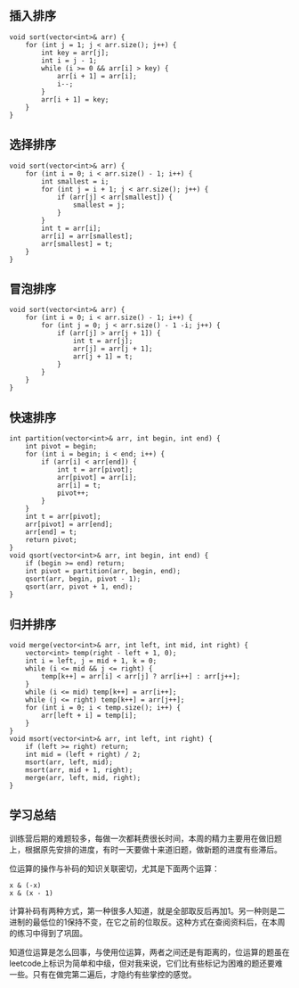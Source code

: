 ## 插入排序
```
void sort(vector<int>& arr) {
    for (int j = 1; j < arr.size(); j++) {
        int key = arr[j];
        int i = j - 1;
        while (i >= 0 && arr[i] > key) {
            arr[i + 1] = arr[i];
            i--;
        }
        arr[i + 1] = key;
    }
}
```
## 选择排序
```
void sort(vector<int>& arr) {
    for (int i = 0; i < arr.size() - 1; i++) {
        int smallest = i;
        for (int j = i + 1; j < arr.size(); j++) {
            if (arr[j] < arr[smallest]) {
                smallest = j;
            }
        }
        int t = arr[i];
        arr[i] = arr[smallest];
        arr[smallest] = t;
    }
}
```
## 冒泡排序
```
void sort(vector<int>& arr) {
    for (int i = 0; i < arr.size() - 1; i++) {
        for (int j = 0; j < arr.size() - 1 -i; j++) {
            if (arr[j] > arr[j + 1]) {
                int t = arr[j];
                arr[j] = arr[j + 1];
                arr[j + 1] = t;
            }
        }
    }
}
```
## 快速排序
```
int partition(vector<int>& arr, int begin, int end) {
    int pivot = begin;
    for (int i = begin; i < end; i++) {
        if (arr[i] < arr[end]) {
            int t = arr[pivot];
            arr[pivot] = arr[i];
            arr[i] = t;
            pivot++;
        }
    }
    int t = arr[pivot];
    arr[pivot] = arr[end];
    arr[end] = t;
    return pivot;
}
void qsort(vector<int>& arr, int begin, int end) {
    if (begin >= end) return;
    int pivot = partition(arr, begin, end);
    qsort(arr, begin, pivot - 1);
    qsort(arr, pivot + 1, end);
}
```
## 归并排序
```
void merge(vector<int>& arr, int left, int mid, int right) {
    vector<int> temp(right - left + 1, 0);
    int i = left, j = mid + 1, k = 0;
    while (i <= mid && j <= right) {
        temp[k++] = arr[i] < arr[j] ? arr[i++] : arr[j++];
    }
    while (i <= mid) temp[k++] = arr[i++];
    while (j <= right) temp[k++] = arr[j++];
    for (int i = 0; i < temp.size(); i++) {
        arr[left + i] = temp[i];
    }
}
void msort(vector<int>& arr, int left, int right) {
    if (left >= right) return;
    int mid = (left + right) / 2;
    msort(arr, left, mid);
    msort(arr, mid + 1, right);
    merge(arr, left, mid, right);
}
```
## 学习总结
训练营后期的难题较多，每做一次都耗费很长时间，本周的精力主要用在做旧题上，根据原先安排的进度，有时一天要做十来道旧题，做新题的进度有些滞后。

位运算的操作与补码的知识关联密切，尤其是下面两个运算：
```
x & (-x)
x & (x - 1)
```
计算补码有两种方式，第一种很多人知道，就是全部取反后再加1。另一种则是二进制的最低位的1保持不变，在它之前的位取反。这种方式在查阅资料后，在本周的练习中得到了巩固。

知道位运算是怎么回事，与使用位运算，两者之间还是有距离的，位运算的题虽在leetcode上标识为简单和中级，但对我来说，它们比有些标记为困难的题还要难一些。只有在做完第二遍后，才隐约有些掌控的感觉。

